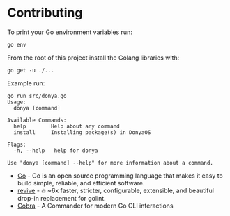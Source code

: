 # Contributing

To print your Go environment variables run:

```
go env
```

From the root of this project install the Golang libraries with:

```
go get -u ./...
```

Example run:

```
go run src/donya.go
Usage:
  donya [command]

Available Commands:
  help        Help about any command
  install     Installing package(s) in DonyaOS

Flags:
  -h, --help   help for donya

Use "donya [command] --help" for more information about a command.
```

- [Go](https://golang.org/) - Go is an open source programming language that makes it easy to build simple, reliable, and efficient software.
- [revive](https://github.com/mgechev/revive) - 🔥 ~6x faster, stricter, configurable, extensible, and beautiful drop-in replacement for golint.
- [Cobra](https://github.com/spf13/cobra) - A Commander for modern Go CLI interactions
